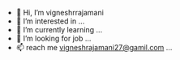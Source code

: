 - 👋 Hi, I’m vigneshrrajamani
- 👀 I’m interested in ...
- 🌱 I’m currently learning ...
- 💞️ I’m looking for job ...
- 📫 reach me vigneshrajamani27@gamil.com ...


